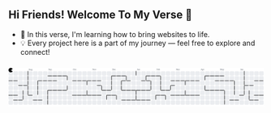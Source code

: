 ## Hi Friends! Welcome To My Verse 👋

- 🌱 In this verse, I'm learning how to bring websites to life.  
- 💡 Every project here is a part of my journey — feel free to explore and connect!

###

<picture>
  <source media="(prefers-color-scheme: dark)" srcset="https://raw.githubusercontent.com/F-CBRL/F-CBRL/output/pacman-contribution-graph-dark.svg?sanitize=true">
  <source media="(prefers-color-scheme: light)" srcset="https://raw.githubusercontent.com/F-CBRL/F-CBRL/output/pacman-contribution-graph.svg?sanitize=true">
  <img alt="Pacman contribution graph" src="https://raw.githubusercontent.com/F-CBRL/F-CBRL/output/pacman-contribution-graph.svg?sanitize=true">
</picture>
